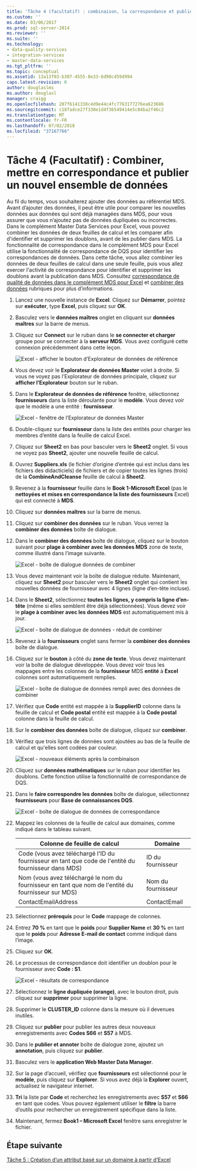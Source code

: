 ```yaml
---
title: 'Tâche 4 (facultatif) : combinaison, la correspondance et publier un nouvel ensemble de données | Microsoft Docs'
ms.custom: ''
ms.date: 03/06/2017
ms.prod: sql-server-2014
ms.reviewer: ''
ms.suite: ''
ms.technology:
- data-quality-services
- integration-services
- master-data-services
ms.tgt_pltfrm: ''
ms.topic: conceptual
ms.assetid: 13a13f03-b307-4555-8e33-6d98c459d994
caps.latest.revision: 6
author: douglaslms
ms.author: douglasl
manager: craigg
ms.openlocfilehash: 207f6141338c4d9e44c4fc7763177276ea623686
ms.sourcegitcommit: c18fadce27f330e1d4f36549414e5c84ba2f46c2
ms.translationtype: MT
ms.contentlocale: fr-FR
ms.lasthandoff: 07/02/2018
ms.locfileid: "37167766"
---
```

# <a name="task-4-optional-combining-matching-and-publishing-new-set-of-data"></a>Tâche 4 (Facultatif) : Combiner, mettre en correspondance et publier un nouvel ensemble de données
  Au fil du temps, vous souhaiterez ajouter des données au référentiel MDS. Avant d’ajouter des données, il peut être utile pour comparer les nouvelles données aux données qui sont déjà managées dans MDS, pour vous assurer que vous n’ajoutez pas de données dupliquées ou incorrectes. Dans le complément Master Data Services pour Excel, vous pouvez combiner les données de deux feuilles de calcul et les comparer afin d'identifier et supprimer les doublons, avant de les publier dans MDS. La fonctionnalité de correspondance dans le complément MDS pour Excel utilise la fonctionnalité de correspondance de DQS pour identifier les correspondances de données. Dans cette tâche, vous allez combiner les données de deux feuilles de calcul dans une seule feuille, puis vous allez exercer l'activité de correspondance pour identifier et supprimer les doublons avant la publication dans MDS. Consultez [correspondance de qualité de données dans le complément MDS pour Excel](http://msdn.microsoft.com/library/hh548681.aspx) et [combiner des données](http://msdn.microsoft.com/library/hh548680.aspx) rubriques pour plus d’informations.  
  
1.  Lancez une nouvelle instance de **Excel**. Cliquez sur **Démarrer**, pointez sur **exécuter**, type **Excel**, puis cliquez sur **OK**.  
  
2.  Basculez vers le **données maîtres** onglet en cliquant sur **données maîtres** sur la barre de menus.  
  
3.  Cliquez sur **Connect** sur le ruban dans le **se connecter et charger** groupe pour se connecter à la **serveur MDS**. Vous avez configuré cette connexion précédemment dans cette leçon.  
  
     ![Excel - afficher le bouton d’Explorateur de données de référence](../../2014/tutorials/media/et-combinematchandpublishnewsod-01.jpg "Excel - afficher le bouton d’Explorateur de données de référence")  
  
4.  Vous devez voir le **Explorateur de données Master** volet à droite. Si vous ne voyez pas l’Explorateur de données principale, cliquez sur **afficher l’Explorateur** bouton sur le ruban.  
  
5.  Dans le **Explorateur de données de référence** fenêtre, sélectionnez **fournisseurs** dans la liste déroulante pour le **modèle**. Vous devez voir que le modèle a une entité : **fournisseur**.  
  
     ![Excel - fenêtre de l’Explorateur de données Master](../../2014/tutorials/media/et-combinematchandpublishnewsod-02.jpg "Excel - fenêtre de l’Explorateur de données Master")  
  
6.  Double-cliquez sur **fournisseur** dans la liste des entités pour charger les membres d’entité dans la feuille de calcul Excel.  
  
7.  Cliquez sur **Sheet2** en bas pour basculer vers le **Sheet2** onglet. Si vous ne voyez pas **Sheet2**, ajouter une nouvelle feuille de calcul.  
  
8.  Ouvrez **Suppliers.xls** (le fichier d’origine d’entrée qui est inclus dans les fichiers des didacticiels) de fichiers et de copier toutes les lignes (trois) de la **CombineAndCleanse** feuille de calcul à **Sheet2**.  
  
9. Revenez à la **fournisseur** feuille dans le **Book 1-Microsoft Excel** (pas le **nettoyées et mises en correspondance la liste des fournisseurs** Excel) qui est connecté à **MDS**.  
  
10. Cliquez sur **données maîtres** sur la barre de menus.  
  
11. Cliquez sur **combiner des données** sur le ruban. Vous verrez la **combiner des données** boîte de dialogue.  
  
12. Dans le **combiner des données** boîte de dialogue, cliquez sur le bouton suivant pour **plage à combiner avec les données MDS** zone de texte, comme illustré dans l’image suivante.  
  
     ![Excel - boîte de dialogue données de combiner](../../2014/tutorials/media/et-combinematchandpublishnewsod-03.jpg "Excel - boîte de dialogue données de combiner")  
  
13. Vous devez maintenant voir la boîte de dialogue réduite. Maintenant, cliquez sur **Sheet2** pour basculer vers le **Sheet2** onglet qui contient les nouvelles données de fournisseur avec 4 lignes (ligne d’en-tête incluse).  
  
14. Dans le **Sheet2**, sélectionnez **toutes les lignes, y compris la ligne d’en-tête** (même si elles semblent être déjà sélectionnées). Vous devez voir le **plage à combiner avec les données MDS** est automatiquement mis à jour.  
  
     ![Excel - boîte de dialogue de données - réduit de combiner](../../2014/tutorials/media/et-combinematchandpublishnewsod-04.jpg "Excel - boîte de dialogue de données - réduit de combiner")  
  
15. Revenez à la **fournisseurs** onglet sans fermer la **combiner des données** boîte de dialogue.  
  
16. Cliquez sur le **bouton** à côté du **zone de texte**. Vous devez maintenant voir la boîte de dialogue développée. Vous devez voir tous les mappages entre les colonnes de la **fournisseur** MDS **entité** à **Excel** colonnes sont automatiquement remplies.  
  
     ![Excel - boîte de dialogue de données rempli avec des données de combiner](../../2014/tutorials/media/et-combinematchandpublishnewsod-05.jpg "Excel - boîte de dialogue de données rempli avec des données de combiner")  
  
17. Vérifiez que **Code** entité est mappée à la **SupplierID** colonne dans la feuille de calcul et **Code postal** entité est mappée à la **Code postal** colonne dans la feuille de calcul.  
  
18. Sur le **combiner des données** boîte de dialogue, cliquez sur **combiner**.  
  
19. Vérifiez que trois lignes de données sont ajoutées au bas de la feuille de calcul et qu'elles sont codées par couleur.  
  
     ![Excel - nouveaux éléments après la combinaison](../../2014/tutorials/media/et-combinematchandpublishnewsod-06.jpg "Excel - nouveaux éléments après la combinaison")  
  
20. Cliquez sur **données mathématiques** sur le ruban pour identifier les doublons. Cette fonction utilise la fonctionnalité de correspondance de DQS.  
  
21. Dans le **faire correspondre les données** boîte de dialogue, sélectionnez **fournisseurs** pour **Base de connaissances DQS**.  
  
     ![Excel - boîte de dialogue de données de correspondance](../../2014/tutorials/media/et-combinematchandpublishnewsod-07.jpg "Excel - boîte de dialogue de données de correspondance")  
  
22. Mappez les colonnes de la feuille de calcul aux domaines, comme indiqué dans le tableau suivant.  
  
    |Colonne de feuille de calcul|Domaine|  
    |----------------------|------------|  
    |Code (vous avez téléchargé l'ID du fournisseur en tant que code de l'entité du fournisseur dans MDS)|ID du fournisseur|  
    |Nom (vous avez téléchargé le nom du fournisseur en tant que nom de l'entité du fournisseur sur MDS)|Nom du fournisseur|  
    |ContactEmailAddress|ContactEmail|  
  
23. Sélectionnez **prérequis** pour le **Code** mappage de colonnes.  
  
24. Entrez **70 %** en tant que le **poids** pour **Supplier Name** et **30 %** en tant que le **poids** pour **Adresse E-mail de contact** comme indiqué dans l’image.  
  
25. Cliquez sur **OK**.  
  
26. Le processus de correspondance doit identifier un doublon pour le fournisseur avec **Code : S1**.  
  
     ![Excel - résultats de correspondance](../../2014/tutorials/media/et-combinematchandpublishnewsod-08.jpg "Excel - résultats de correspondance")  
  
27. Sélectionnez le **ligne dupliquée (orange)**, avec le bouton droit, puis cliquez sur **supprimer** pour supprimer la ligne.  
  
28. Supprimer le **CLUSTER_ID** colonne dans la mesure où il devenues inutiles.  
  
29. Cliquez sur **publier** pour publier les autres deux nouveaux enregistrements avec **Codes S66** et **S57** à MDS.  
  
30. Dans le **publier et annoter** boîte de dialogue zone, ajoutez un **annotation**, puis cliquez sur **publier**.  
  
31. Basculez vers le **application Web Master Data Manager**.  
  
32. Sur la page d’accueil, vérifiez que **fournisseurs** est sélectionné pour le **modèle**, puis cliquez sur **Explorer**. Si vous avez déjà la **Explorer** ouvert, actualisez le navigateur internet.  
  
33. **Tri** la liste par **Code** et recherchez les enregistrements avec **S57** et **S66** en tant que codes. Vous pouvez également utiliser le **filtre** la barre d’outils pour rechercher un enregistrement spécifique dans la liste.  
  
34. Maintenant, fermez **Book1 – Microsoft Excel** fenêtre sans enregistrer le fichier.  
  
## <a name="next-step"></a>Étape suivante  
 [Tâche 5 : Création d’un attribut basé sur un domaine à partir d’Excel](../../2014/tutorials/task-5-creating-a-domain-based-attribute-from-excel.md)  
  
  
